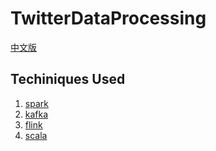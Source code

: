 # TwitterDataProcessing 
[中文版](https://github.com/JinZhang666/TwitterDataProcessing/blob/master/README(%E4%B8%AD%E6%96%87%E7%89%88).md)


## Techiniques Used 
1. [spark](https://github.com/JinZhang666/TwitterDataProcessing/blob/master/Notes/Spark.md)
2. [kafka](https://github.com/JinZhang666/TwitterDataProcessing/blob/master/Notes/Kafka.md)
3. [flink](https://github.com/JinZhang666/TwitterDataProcessing/blob/master/Notes/Flink.md)
4. [scala](https://github.com/JinZhang666/TwitterDataProcessing/blob/master/Notes/Scala.md)

